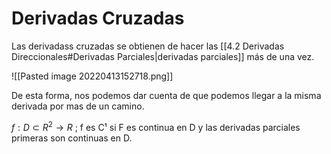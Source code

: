 # Derivadas Cruzadas
Las derivadass cruzadas se obtienen de hacer las [[4.2 Derivadas Direccionales#Derivadas Parciales|derivadas parciales]] más de una vez.

![[Pasted image 20220413152718.png]]

De esta forma, nos podemos dar cuenta de que podemos llegar a la misma derivada por mas de un camino. 

$f:D⊂R^2→R$ ; f es C¹ si F es continua en D y las derivadas parciales primeras son continuas en D. 